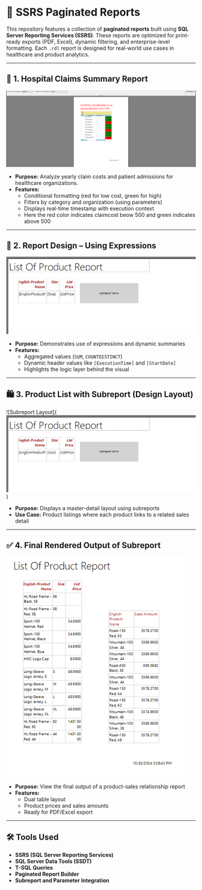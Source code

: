 # 📄 SSRS Paginated Reports 

This repository features a collection of **paginated reports** built using **SQL Server Reporting Services (SSRS)**. These reports are optimized for print-ready exports (PDF, Excel), dynamic filtering, and enterprise-level formatting. Each `.rdl` report is designed for real-world use cases in healthcare and product analytics.

---

## 🏥 1. Hospital Claims Summary Report

![Hospital Report with Parameters](https://raw.githubusercontent.com/YashaswiniReddy/paginated-reports-SSRS/main/Hospital%20report%20with%20parameters.png)

- **Purpose:** Analyze yearly claim costs and patient admissions for healthcare organizations.
- **Features:**
  - Conditional formatting (red for low cost, green for high)
  - Filters by category and organization (using parameters)
  - Displays real-time timestamp with execution context
  - Here the red color indicates claimcost beow 500 and green indicates above 500

---

## 🧠 2. Report Design – Using Expressions

![SSRS Expressions](https://raw.githubusercontent.com/YashaswiniReddy/paginated-reports-SSRS/main/Paginated%20Report%20with%20subreport.png)

- **Purpose:** Demonstrates use of expressions and dynamic summaries
- **Features:**
  - Aggregated values (`SUM`, `COUNTDISTINCT`)
  - Dynamic header values like `[ExecutionTime]` and `[StartDate]`
  - Highlights the logic layer behind the visual

---

## 🛍️ 3. Product List with Subreport (Design Layout)

![Subreport Layout](![Subreport Layout](https://raw.githubusercontent.com/YashaswiniReddy/paginated-reports-SSRS/main/Paginated%20Report%20with%20subreport.png)
)

- **Purpose:** Displays a master-detail layout using subreports
- **Use Case:** Product listings where each product links to a related sales detail


---

## ✅ 4. Final Rendered Output of Subreport

![Subreport Output](https://raw.githubusercontent.com/YashaswiniReddy/paginated-reports-SSRS/main/Result%20of%20paginated%20subreport.png)

- **Purpose:** View the final output of a product-sales relationship report
- **Features:**
  - Dual table layout
  - Product prices and sales amounts
  - Ready for PDF/Excel export

---

## 🛠 Tools Used

- **SSRS (SQL Server Reporting Services)**
- **SQL Server Data Tools (SSDT)**
- **T-SQL Queries**
- **Paginated Report Builder**
- **Subreport and Parameter Integration**


